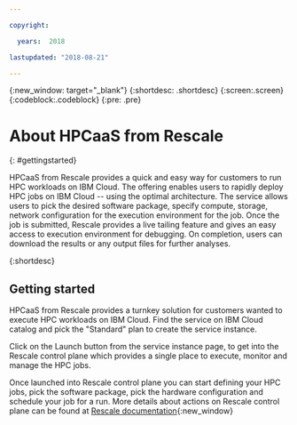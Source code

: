 ```yaml
---

copyright:

  years:  2018

lastupdated: "2018-08-21"

---
```



{:new_window: target="_blank"}
{:shortdesc: .shortdesc}
{:screen:.screen}
{:codeblock:.codeblock}
{:pre: .pre}

# About HPCaaS from Rescale
{: #gettingstarted}

HPCaaS from Rescale provides a quick and easy way for customers to run HPC workloads on IBM Cloud. The offering enables users to rapidly deploy HPC jobs on IBM Cloud -- using the optimal architecture. The service allows users to pick the desired software package, specify compute, storage, network configuration for the execution environment for the job. Once the job is submitted, Rescale provides a live tailing feature and gives an easy access to execution environment for debugging. On completion, users can download the results or any output files for further analyses.

{:shortdesc}

## Getting started

HPCaaS from Rescale provides a turnkey solution for customers wanted to execute HPC workloads on IBM Cloud. Find the service on IBM Cloud catalog and pick the "Standard" plan to create the service instance.

Click on the Launch button from the service instance page, to get into the Rescale control plane which provides a single place to execute, monitor and manage the HPC jobs.

Once launched into Rescale control plane you can start defining your HPC jobs, pick the software package, pick the hardware configuration and schedule your job for a run. More details about actions on Rescale control plane can be found at [Rescale documentation](https://resources.rescale.com/documentation){:new_window}

